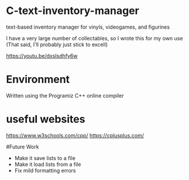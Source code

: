 # C-text-inventory-manager
text-based inventory manager for vinyls, videogames, and figurines

I have a very large number of collectables, so I wrote this for my own use (That said, I'll probably just stick to excell)

https://youtu.be/dxsIsdhfy6w

# Environment

Written using the Programiz C++ online compiler

# useful websites

https://www.w3schools.com/cpp/
https://cplusplus.com/

#Future Work

 - Make it save lists to a file
 - Make it load lists from a file
 - Fix mild formatting errors
